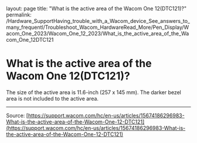 layout: page
title: "What is the active area of the Wacom One 12(DTC121)?"
permalink: /Hardware_SupportHaving_trouble_with_a_Wacom_device_See_answers_to_many_frequentl/Troubleshoot_Wacom_HardwareRead_More/Pen_Display/Wacom_One_2023/Wacom_One_12_2023/What_is_the_active_area_of_the_Wacom_One_12DTC121

# What is the active area of the Wacom One 12(DTC121)?

The size of the active area is 11.6-inch (257 x 145 mm). The darker bezel area is not included to the active area.

---
Source: [https://support.wacom.com/hc/en-us/articles/15674186296983-What-is-the-active-area-of-the-Wacom-One-12-DTC121](https://support.wacom.com/hc/en-us/articles/15674186296983-What-is-the-active-area-of-the-Wacom-One-12-DTC121)
